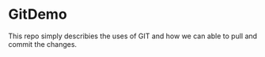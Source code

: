 # GitDemo
This repo simply describies the uses of GIT and how we can able to pull and commit the changes.
